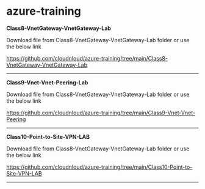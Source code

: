 # azure-training

**Class8-VnetGateway-VnetGateway-Lab**

Download file from Class8-VnetGateway-VnetGateway-Lab folder or use the below link

https://github.com/cloudnloud/azure-training/tree/main/Class8-VnetGateway-VnetGateway-Lab

***********************************************************************************************
**Class9-Vnet-Vnet-Peering-Lab**

Download file from Class8-VnetGateway-VnetGateway-Lab folder or use the below link

https://github.com/cloudnloud/azure-training/tree/main/Class9-Vnet-Vnet-Peering

***********************************************************************************************
**Class10-Point-to-Site-VPN-LAB**

Download file from Class8-VnetGateway-VnetGateway-Lab folder or use the below link

https://github.com/cloudnloud/azure-training/tree/main/Class10-Point-to-Site-VPN-LAB

***********************************************************************************************
